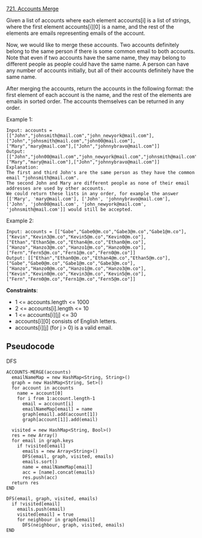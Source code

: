[721. Accounts Merge](https://leetcode.com/problems/accounts-merge/)

Given a list of accounts where each element accounts[i] is a list of strings, where the first element accounts[i][0] is a name, and the rest of the elements are emails representing emails of the account.

Now, we would like to merge these accounts. Two accounts definitely belong to the same person if there is some common email to both accounts. Note that even if two accounts have the same name, they may belong to different people as people could have the same name. A person can have any number of accounts initially, but all of their accounts definitely have the same name.

After merging the accounts, return the accounts in the following format: the first element of each account is the name, and the rest of the elements are emails in sorted order. The accounts themselves can be returned in any order.

Example 1:

```
Input: accounts = [["John","johnsmith@mail.com","john_newyork@mail.com"],["John","johnsmith@mail.com","john00@mail.com"],["Mary","mary@mail.com"],["John","johnnybravo@mail.com"]]
Output: [["John","john00@mail.com","john_newyork@mail.com","johnsmith@mail.com"],["Mary","mary@mail.com"],["John","johnnybravo@mail.com"]]
Explanation:
The first and third John's are the same person as they have the common email "johnsmith@mail.com".
The second John and Mary are different people as none of their email addresses are used by other accounts.
We could return these lists in any order, for example the answer [['Mary', 'mary@mail.com'], ['John', 'johnnybravo@mail.com'],
['John', 'john00@mail.com', 'john_newyork@mail.com', 'johnsmith@mail.com']] would still be accepted.
```

Example 2:

```
Input: accounts = [["Gabe","Gabe0@m.co","Gabe3@m.co","Gabe1@m.co"],["Kevin","Kevin3@m.co","Kevin5@m.co","Kevin0@m.co"],["Ethan","Ethan5@m.co","Ethan4@m.co","Ethan0@m.co"],["Hanzo","Hanzo3@m.co","Hanzo1@m.co","Hanzo0@m.co"],["Fern","Fern5@m.co","Fern1@m.co","Fern0@m.co"]]
Output: [["Ethan","Ethan0@m.co","Ethan4@m.co","Ethan5@m.co"],["Gabe","Gabe0@m.co","Gabe1@m.co","Gabe3@m.co"],["Hanzo","Hanzo0@m.co","Hanzo1@m.co","Hanzo3@m.co"],["Kevin","Kevin0@m.co","Kevin3@m.co","Kevin5@m.co"],["Fern","Fern0@m.co","Fern1@m.co","Fern5@m.co"]]
```

**Constraints**:

-   1 <= accounts.length <= 1000
-   2 <= accounts[i].length <= 10
-   1 <= accounts[i][j] <= 30
-   accounts[i][0] consists of English letters.
-   accounts[i][j] (for j > 0) is a valid email.

## Pseudocode

DFS

```
ACCOUNTS-MERGE(accounts)
  emailNameMap = new HashMap<String, String>()
  graph = new HashMap<String, Set>()
  for account in accounts
    name = account[0]
    for i from 1:account.length-1
      email = acccount[i]
      emailNameMap[email] = name
      graph[email].add(account[1])
      graph[account[1]].add(email)

  visited = new HashMap<String, Bool>()
  res = new Array()
  for email in graph.keys
    if !visited[email]
      emails = new Array<String>()
      DFS(email, graph, visited, emails)
      emails.sort()
      name = emailNameMap[email]
      acc = [name].concat(emails)
      res.push(acc)
  return res
END

DFS(email, graph, visited, emails)
  if !visited[email]
    emails.push(email)
    visited[email] = true
    for neighbour in graph[email]
      DFS(neighbour, graph, visited, emails)
END
```
